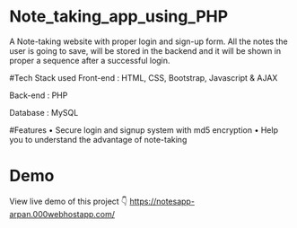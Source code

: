 # Note_taking_app_using_PHP

A Note-taking website with proper login and sign-up form. All the notes the user is going to save, will be stored in the backend and it will be shown in proper a sequence after a successful login.

#Tech Stack used
Front-end : HTML, CSS, Bootstrap, Javascript & AJAX

Back-end : PHP

Database : MySQL

#Features
• Secure login and signup system with md5 encryption
• Help you to understand the advantage of note-taking

# Demo
View live demo of this project 👇
https://notesapp-arpan.000webhostapp.com/
